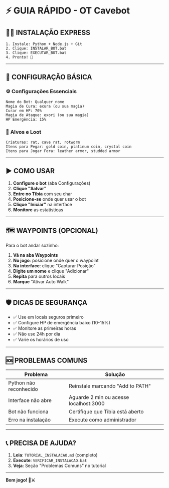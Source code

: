 # ⚡ GUIA RÁPIDO - OT Cavebot

## 🏃‍♂️ **INSTALAÇÃO EXPRESS**

```
1. Instale: Python + Node.js + Git
2. Clique: INSTALAR_BOT.bat
3. Clique: EXECUTAR_BOT.bat
4. Pronto! 🎉
```

---

## 🎯 **CONFIGURAÇÃO BÁSICA**

### ⚙️ **Configurações Essenciais**
```
Nome do Bot: Qualquer nome
Magia de Cura: exura (ou sua magia)
Curar em HP: 70% 
Magia de Ataque: exori (ou sua magia)
HP Emergência: 15%
```

### 🎯 **Alvos e Loot**
```
Criaturas: rat, cave rat, rotworm
Itens para Pegar: gold coin, platinum coin, crystal coin
Itens para Jogar Fora: leather armor, studded armor
```

---

## ▶️ **COMO USAR**

1. **Configure o bot** (aba Configurações)
2. **Clique "Salvar"**
3. **Entre no Tibia** com seu char
4. **Posicione-se** onde quer usar o bot
5. **Clique "Iniciar"** na interface
6. **Monitore** as estatísticas

---

## 🗺️ **WAYPOINTS (OPCIONAL)**

Para o bot andar sozinho:

1. **Vá na aba Waypoints**
2. **No jogo**: posicione onde quer o waypoint
3. **Na interface**: clique "Capturar Posição"
4. **Digite um nome** e clique "Adicionar"
5. **Repita** para outros locais
6. **Marque** "Ativar Auto Walk"

---

## 🛡️ **DICAS DE SEGURANÇA**

- ✅ Use em locais seguros primeiro
- ✅ Configure HP de emergência baixo (10-15%)
- ✅ Monitore as primeiras horas
- ✅ Não use 24h por dia
- ✅ Varie os horários de uso

---

## 🆘 **PROBLEMAS COMUNS**

| Problema | Solução |
|----------|---------|
| Python não reconhecido | Reinstale marcando "Add to PATH" |
| Interface não abre | Aguarde 2 min ou acesse localhost:3000 |
| Bot não funciona | Certifique que Tibia está aberto |
| Erro na instalação | Execute como administrador |

---

## 📞 **PRECISA DE AJUDA?**

1. **Leia**: `TUTORIAL_INSTALACAO.md` (completo)
2. **Execute**: `VERIFICAR_INSTALACAO.bat`
3. **Veja**: Seção "Problemas Comuns" no tutorial

---

**Bom jogo! 🏰⚔️**